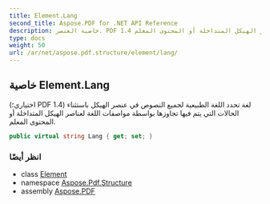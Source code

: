 ```yaml
---
title: Element.Lang
second_title: Aspose.PDF for .NET API Reference
description: خاصية العنصر. PDF 1.4 اختياري لغة تحدد اللغة الطبيعية لجميع النصوص في عنصر الهيكل باستثناء الحالات التي يتم فيها تجاوزها بواسطة مواصفات اللغة لعناصر الهيكل المتداخلة أو المحتوى المعلم
type: docs
weight: 50
url: /ar/net/aspose.pdf.structure/element/lang/
---
```

## خاصية Element.Lang

(اختياري؛ PDF 1.4) لغة تحدد اللغة الطبيعية لجميع النصوص في عنصر الهيكل باستثناء الحالات التي يتم فيها تجاوزها بواسطة مواصفات اللغة لعناصر الهيكل المتداخلة أو المحتوى المعلم.

```csharp
public virtual string Lang { get; set; }
```

### انظر أيضًا

* class [Element](../)
* namespace [Aspose.Pdf.Structure](../../../aspose.pdf.structure/)
* assembly [Aspose.PDF](../../../)
